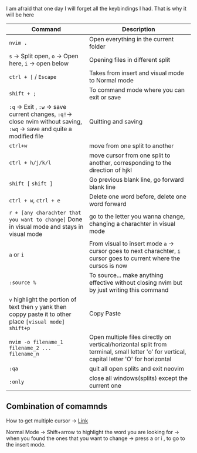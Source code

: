 I am afraid that one day I will forget all the keybindings I had. That is why it will be here

| Command | Description | 
| ------- | ----------- |
|`nvim .`| Open everything in the current folder|
|`s` -> Split open, `o` -> Open here, `i` -> open below| Opening files in different split|
|`ctrl + [` / `Escape`| Takes from insert and visual mode to Normal mode|
|`shift + ;`| To command mode where you can exit or save |
|`:q` -> Exit , `:w` -> save current changes, `:q!`-> close nvim without saving, `:wq` -> save and quite a modified file | Quitting and saving|
|`ctrl+w`|move from one split to another|
|`ctrl + h/j/k/l`| move cursor from one split to another, corresponding to the direction of hjkl|
|`shift [` `shift ]`| Go previous blank line, go forward blank line|
|`ctrl + w`, `ctrl + e`| Delete one word before, delete one word forward|
|`r + [any charachter that you want to change]` Done in visual mode and stays in visual mode| go to the letter you wanna change, changing a charachter in visual mode|
|`a` or `i`| From visual to insert mode `a` -> cursor goes to next charachter, `i` cursor goes to current where the cursos is now| 
|`:source %`| To source... make anything effective without closing nvim but by just writing this command|
|`v` highlight the portion of text then `y` yank then coppy paste it to other place `[visual mode] shift+p` | Copy Paste |
|`nvim -o filename_1 filename_2 ... filename_n`|Open multiple files directly on vertical/horizontal split from terminal, small letter 'o' for vertical, capital letter 'O' for horizontal|
|`:qa`| quit all open splits and exit neovim|
|`:only`|close all windows(splits) except the current one|


## Combination of comamnds

How to get multiple cursor -> [Link](https://github.com/mg979/vim-visual-multi)

Normal Mode -> Shift+arrow to highlight the word you are looking for -> when you found the ones that you want to change -> press a or i , to go to the insert mode.

